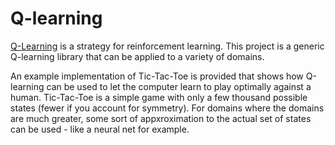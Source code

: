 # Q-learning

 [Q-Learning](https://medium.com/emergent-future/simple-reinforcement-learning-with-tensorflow-part-0-q-learning-with-tables-and-neural-networks-d195264329d0) is a strategy for reinforcement learning.
 This project is a generic Q-learning library that can be applied to a variety of domains.
 
 An example implementation of Tic-Tac-Toe is provided that shows how Q-learning can be used to let the computer learn to play optimally against a human.
 Tic-Tac-Toe is a simple game with only a few thousand possible states (fewer if you account for symmetry). 
 For domains where the domains are much greater, some sort of appxroximation to the actual set of states can be used - 
 like a neural net for example.



